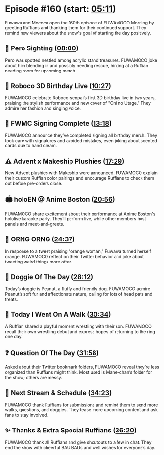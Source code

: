 # Episode #160 (start: [05:11](https://youtu.be/HITf1GZ8HK8?t=05m11s))

Fuwawa and Mococo open the 160th episode of FUWAMOCO Morning by greeting Ruffians and thanking them for their continued support. They remind new viewers about the show's goal of starting the day positively.

## 👀 Pero Sighting ([08:00](https://youtu.be/HITf1GZ8HK8?t=08m00s))

Pero was spotted nestled among acrylic stand treasures. FUWAMOCO joke about him blending in and possibly needing rescue, hinting at a Ruffian needing room for upcoming merch.

## 🎂 Roboco 3D Birthday Live ([10:27](https://youtu.be/HITf1GZ8HK8?t=10m27s))

FUWAMOCO celebrate Roboco-senpai’s first 3D birthday live in two years, praising the stylish performance and new cover of "Oni no Utage." They admire her fashion and singing voice.

## 📝 FWMC Signing Complete ([13:18](https://youtu.be/HITf1GZ8HK8?t=13m18s))

FUWAMOCO announce they’ve completed signing all birthday merch. They took care with signatures and avoided mistakes, even joking about scented cards due to hand cream.

## ⚠️ Advent x Makeship Plushies ([17:29](https://youtu.be/HITf1GZ8HK8?t=17m29s))

New Advent plushies with Makeship were announced. FUWAMOCO explain their custom Ruffian color pairings and encourage Ruffians to check them out before pre-orders close.

## 🏟️ holoEN @ Anime Boston ([20:56](https://youtu.be/HITf1GZ8HK8?t=20m56s))

FUWAMOCO share excitement about their performance at Anime Boston's hololive karaoke party. They’ll perform live, while other members host panels and meet-and-greets.

## 🍊 ORNG ORNG ([24:37](https://youtu.be/HITf1GZ8HK8?t=24m37s))

In response to a tweet praising "orange woman," Fuwawa turned herself orange. FUWAMOCO reflect on their Twitter behavior and joke about tweeting weird things more often.

## 🐶 Doggie Of The Day ([28:12](https://youtu.be/HITf1GZ8HK8?t=28m12s))

Today’s doggie is Peanut, a fluffy and friendly dog. FUWAMOCO admire Peanut’s soft fur and affectionate nature, calling for lots of head pats and treats.

## 🚶 Today I Went On A Walk ([30:34](https://youtu.be/HITf1GZ8HK8?t=30m34s))

A Ruffian shared a playful moment wrestling with their son. FUWAMOCO recall their own wrestling debut and express hopes of returning to the ring one day.

## ❓ Question Of The Day ([31:58](https://youtu.be/HITf1GZ8HK8?t=31m58s))

Asked about their Twitter bookmark folders, FUWAMOCO reveal they’re less organized than Ruffians might think. Most used is Mane-chan’s folder for the show; others are messy.

## 📅 Next Stream & Schedule ([34:23](https://youtu.be/HITf1GZ8HK8?t=34m23s))

FUWAMOCO thank Ruffians for submissions and remind them to send more walks, questions, and doggies. They tease more upcoming content and ask fans to stay involved.

## ✨ Thanks & Extra Special Ruffians ([36:20](https://youtu.be/HITf1GZ8HK8?t=36m20s))

FUWAMOCO thank all Ruffians and give shoutouts to a few in chat. They end the show with cheerful BAU BAUs and well wishes for everyone’s day.
